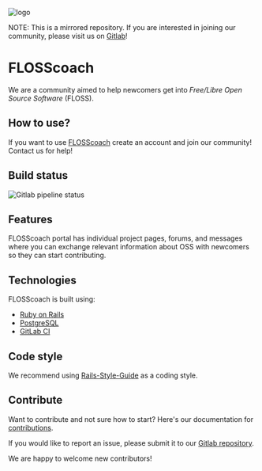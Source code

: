 ![logo](https://gitlab.com/flosscoach/flosscoach/raw/master/app/assets/images/flosscoach-logo.png)

NOTE: This is a mirrored repository. If you are interested in joining our community, please visit us on [Gitlab](https://gitlab.com/flosscoach/flosscoach/)!

# FLOSScoach
We are a community aimed to help newcomers get into
*Free/Libre Open Source Software* (FLOSS). 

## How to use?
If you want to use [FLOSScoach](https://www.flosscoach.com) create an account and join our community! Contact us for help!

## Build status
![Gitlab pipeline status](https://img.shields.io/gitlab/pipeline/flosscoach/flosscoach.svg)

## Features
FLOSScoach portal has individual project pages, forums, and messages where you can exchange relevant information about OSS with newcomers so they can start contributing.

## Technologies
FLOSScoach is built using:

- [Ruby on Rails](https://github.com/rails/rails)
- [PostgreSQL](https://www.postgresql.org/)
- [GitLab CI](https://about.gitlab.com/product/continuous-integration/)

## Code style
We recommend using [Rails-Style-Guide](https://github.com/rubocop-hq/rails-style-guide) as a coding style.

## Contribute
Want to contribute and not sure how to start? Here's our documentation for [contributions](https://gitlab.com/flosscoach/flosscoach/blob/master/contribute.md).

If you would like to report an issue, please submit it to our [Gitlab repository](https://gitlab.com/flosscoach/flosscoach/issues). 

We are happy to welcome new contributors! 


